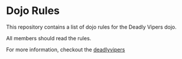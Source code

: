 Dojo Rules
==========

This repository contains a list of dojo rules for the Deadly Vipers dojo.

All members should read the rules. 

For more information, checkout the [deadlyvipers](https://github.com/deadlyvipers)
